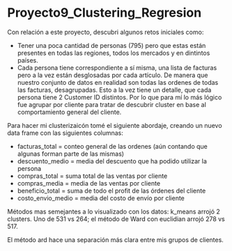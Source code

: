 # Proyecto9_Clustering_Regresion

Con relación a este proyecto, descubri algunos retos iniciales como:
- Tener una poca cantidad de personas (795) pero que estas están presentes en todas las regiones, todos los mercados y en dintintos países.
- Cada persona tiene correspondiente a sí misma, una lista de facturas pero a la vez están desglosadas por cada artículo. De manera que nuestro conjunto de datos en realidad son todas las ordenes de todas las facturas, desagrupadas. Esto a la vez tiene un detalle, que cada persona tiene 2 Customer ID distintos. Por lo que para mí lo más lógico fue agrupar por cliente para tratar de descubrir cluster en base al comportamiento general del cliente.

Para hacer mi clusterizaicón tomé el siguiente abordaje, creando un nuevo data frame con las siguientes columnas:
- facturas_total = conteo general de las ordenes (aún contando que algunas forman parte de las mismas)
- descuento_medio = media del descuento que ha podido utilizar la persona
- compras_total = suma total de las ventas por cliente
- compras_media = media de las ventas por cliente
- beneficio_total = suma de todo el profit de las órdenes del cliente
- costo_envio_medio = media del costo de envío por cliente

Métodos mas semejantes a lo visualizado con los datos: k_means arrojó 2 clusters. Uno de 531 vs 264; el método de Ward con euclidian arrojó 278 vs 517.

El método ard hace una separación más clara entre mis grupos de clientes.